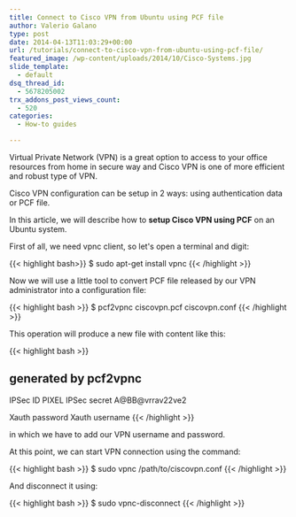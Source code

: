 ```yaml
---
title: Connect to Cisco VPN from Ubuntu using PCF file
author: Valerio Galano
type: post
date: 2014-04-13T11:03:29+00:00
url: /tutorials/connect-to-cisco-vpn-from-ubuntu-using-pcf-file/
featured_image: /wp-content/uploads/2014/10/Cisco-Systems.jpg
slide_template:
  - default
dsq_thread_id:
  - 5678205002
trx_addons_post_views_count:
  - 520
categories:
  - How-to guides

---
```

Virtual Private Network (VPN) is a great option to access to your office resources from home in secure way and Cisco VPN is one of more efficient and robust type of VPN.

Cisco VPN configuration can be setup in 2 ways: using authentication data or PCF file.

In this article, we will describe how to **setup Cisco VPN using PCF** on an Ubuntu system.

First of all, we need vpnc client, so let's open a terminal and digit:

{{< highlight bash>}}
$ sudo apt-get install vpnc
{{< /highlight >}}

Now we will use a little tool to convert PCF file released by our VPN administrator into a configuration file:

{{< highlight bash >}}
$ pcf2vpnc ciscovpn.pcf ciscovpn.conf
{{< /highlight >}}

This operation will produce a new file with content like this:

{{< highlight bash >}}
## generated by pcf2vpnc
IPSec ID PIXEL
IPSec secret A@BB@vrrav22ve2

Xauth password
Xauth username
{{< /highlight >}}

in which we have to add our VPN username and password.

At this point, we can start VPN connection using the command:

{{< highlight bash >}}
$ sudo vpnc /path/to/ciscovpn.conf
{{< /highlight >}}

And disconnect it using:

{{< highlight bash >}}
$ sudo vpnc-disconnect
{{< /highlight >}}